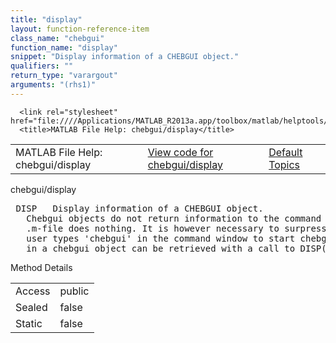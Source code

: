 ```yaml
---
title: "display"
layout: function-reference-item
class_name: "chebgui"
function_name: "display"
snippet: "Display information of a CHEBGUI object."
qualifiers: ""
return_type: "varargout"
arguments: "(rhs1)"
---
```


<html>
   <head>
      <meta http-equiv="Content-Type" content="text/html; charset=utf-8">
   
      <link rel="stylesheet" href="file:////Applications/MATLAB_R2013a.app/toolbox/matlab/helptools/private/helpwin.css">
      <title>MATLAB File Help: chebgui/display</title>
   </head>
   <body>
      <!--Single-page help-->
      <table border="0" cellspacing="0" width="100%">
         <tr class="subheader">
            <td class="headertitle">MATLAB File Help: chebgui/display</td>
            <td class="subheader-left"><a href="matlab:edit chebgui/display">View code for chebgui/display</a></td>
            <td class="subheader-right"><a href="matlab:helpwin">Default Topics</a></td>
         </tr>
      </table>
      <div class="title">chebgui/display</div>
      <div class="helptext"><pre><!--helptext --> DISP   Display information of a CHEBGUI object.
   Chebgui objects do not return information to the command window, so this
   .m-file does nothing. It is however necessary to surpress output from when a
   user types 'chebgui' in the command window to start chebgui. The information
   in a chebgui object can be retrieved with a call to DISP() or STRUCT().</pre></div><!--after help -->
      <!--Method-->
      <div class="sectiontitle">Method Details</div>
      <table class="class-details">
         <tr>
            <td class="class-detail-label">Access</td>
            <td>public</td>
         </tr>
         <tr>
            <td class="class-detail-label">Sealed</td>
            <td>false</td>
         </tr>
         <tr>
            <td class="class-detail-label">Static</td>
            <td>false</td>
         </tr>
      </table>
   </body>
</html>

